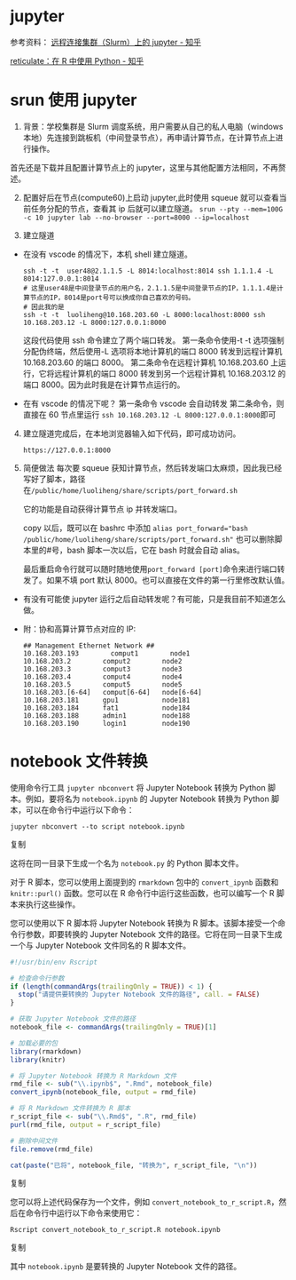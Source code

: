 # jupyter

参考资料：
[远程连接集群（Slurm）上的 jupyter - 知乎](https://zhuanlan.zhihu.com/p/451185184)

[reticulate：在 R 中使用 Python - 知乎](https://zhuanlan.zhihu.com/p/164507492)

# srun 使用 jupyter

1. 背景：学校集群是 Slurm 调度系统，用户需要从自己的私人电脑（windows 本地）先连接到跳板机（中间登录节点），再申请计算节点，在计算节点上进行操作。

首先还是下载并且配置计算节点上的 jupyter，这里与其他配置方法相同，不再赘述。

2. 配置好后在节点(compute60)上启动 jupyter,此时使用 squeue 就可以查看当前任务分配的节点，查看其 ip 后就可以建立隧道。
   `srun --pty --mem=100G -c 10 jupyter lab --no-browser --port=8000 --ip=localhost`

3. 建立隧道

- 在没有 vscode 的情况下，本机 shell 建立隧道。

  ```
  ssh -t -t  user48@2.1.1.5 -L 8014:localhost:8014 ssh 1.1.1.4 -L 8014:127.0.0.1:8014
  # 这里user48是中间登录节点的用户名，2.1.1.5是中间登录节点的IP，1.1.1.4是计算节点的IP，8014是port号可以换成你自己喜欢的号码。
  # 因此我的是
  ssh -t -t  luoliheng@10.168.203.60 -L 8000:localhost:8000 ssh 10.168.203.12 -L 8000:127.0.0.1:8000
  ```

  这段代码使用 ssh 命令建立了两个端口转发。
  第一条命令使用-t -t 选项强制分配伪终端，然后使用-L 选项将本地计算机的端口 8000 转发到远程计算机 10.168.203.60 的端口 8000。
  第二条命令在远程计算机 10.168.203.60 上运行，它将远程计算机的端口 8000 转发到另一个远程计算机 10.168.203.12 的端口 8000。因为此时我是在计算节点运行的。

- 在有 vscode 的情况下呢？
  第一条命令 vscode 会自动转发
  第二条命令，则直接在 60 节点里运行 `ssh 10.168.203.12 -L 8000:127.0.0.1:8000`即可

4. 建立隧道完成后，在本地浏览器输入如下代码，即可成功访问。

   ```
   https://127.0.0.1:8000
   ```

5. 简便做法
   每次要 squeue 获知计算节点，然后转发端口太麻烦，因此我已经写好了脚本，路径在`/public/home/luoliheng/share/scripts/port_forward.sh`

   它的功能是自动获得计算节点 ip 并转发端口。

   copy 以后，既可以在 bashrc 中添加
   `alias port_forward="bash /public/home/luoliheng/share/scripts/port_forward.sh"`
   也可以删除脚本里的#号，bash 脚本一次以后，它在 bash 时就会自动 alias。

   最后重启命令行就可以随时随地使用`port_forward [port]`命令来进行端口转发了。如果不填 port 默认 8000。也可以直接在文件的第一行里修改默认值。

- 有没有可能使 jupyter 运行之后自动转发呢？有可能，只是我目前不知道怎么做。

- 附：协和高算计算节点对应的 IP:
  ```
  ## Management Ethernet Network ##
  10.168.203.193        comput1        node1
  10.168.203.2        comput2        node2
  10.168.203.3        comput3        node3
  10.168.203.4        comput4        node4
  10.168.203.5        comput5        node5
  10.168.203.[6-64]   comput[6-64]   node[6-64]
  10.168.203.181      gpu1           node181
  10.168.203.184      fat1           node184
  10.168.203.188      admin1         node188
  10.168.203.190      login1         node190
  ```

# notebook 文件转换

使用命令行工具 `jupyter nbconvert` 将 Jupyter Notebook 转换为 Python 脚本。例如，要将名为 `notebook.ipynb` 的 Jupyter Notebook 转换为 Python 脚本，可以在命令行中运行以下命令：

```
jupyter nbconvert --to script notebook.ipynb
```

复制

这将在同一目录下生成一个名为 `notebook.py` 的 Python 脚本文件。

对于 R 脚本，您可以使用上面提到的 `rmarkdown` 包中的 `convert_ipynb` 函数和 `knitr::purl()` 函数。您可以在 R 命令行中运行这些函数，也可以编写一个 R 脚本来执行这些操作。

您可以使用以下 R 脚本将 Jupyter Notebook 转换为 R 脚本。该脚本接受一个命令行参数，即要转换的 Jupyter Notebook 文件的路径。它将在同一目录下生成一个与 Jupyter Notebook 文件同名的 R 脚本文件。

```r
#!/usr/bin/env Rscript

# 检查命令行参数
if (length(commandArgs(trailingOnly = TRUE)) < 1) {
  stop("请提供要转换的 Jupyter Notebook 文件的路径", call. = FALSE)
}

# 获取 Jupyter Notebook 文件的路径
notebook_file <- commandArgs(trailingOnly = TRUE)[1]

# 加载必要的包
library(rmarkdown)
library(knitr)

# 将 Jupyter Notebook 转换为 R Markdown 文件
rmd_file <- sub("\\.ipynb$", ".Rmd", notebook_file)
convert_ipynb(notebook_file, output = rmd_file)

# 将 R Markdown 文件转换为 R 脚本
r_script_file <- sub("\\.Rmd$", ".R", rmd_file)
purl(rmd_file, output = r_script_file)

# 删除中间文件
file.remove(rmd_file)

cat(paste("已将", notebook_file, "转换为", r_script_file, "\n"))
```

复制

您可以将上述代码保存为一个文件，例如 `convert_notebook_to_r_script.R`，然后在命令行中运行以下命令来使用它：

```
Rscript convert_notebook_to_r_script.R notebook.ipynb
```

复制

其中 `notebook.ipynb` 是要转换的 Jupyter Notebook 文件的路径。
